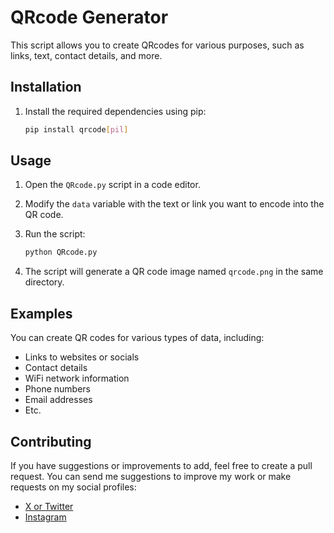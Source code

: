 # QRcode Generator

This script allows you to create QRcodes for various purposes, such as links, text, contact details, and more.

## Installation

1. Install the required dependencies using pip:

    ```bash
    pip install qrcode[pil]
    ```

## Usage

1. Open the `QRcode.py` script in a code editor.

2. Modify the `data` variable with the text or link you want to encode into the QR code.

3. Run the script:

    ```bash
    python QRcode.py
    ```

4. The script will generate a QR code image named `qrcode.png` in the same directory.

## Examples

You can create QR codes for various types of data, including:
- Links to websites or socials
- Contact details
- WiFi network information
- Phone numbers
- Email addresses
- Etc.

## Contributing

If you have suggestions or improvements to add, feel free to create a pull request.
You can send me suggestions to improve my work or make requests on my social profiles:
- [X or Twitter](https://x.com/XxCiuffoxX)
- [Instagram](https://instagram.com/xxciuffoxx)
